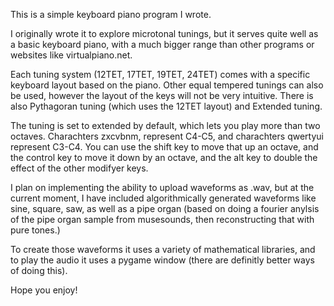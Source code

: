 This is a simple keyboard piano program I wrote.

I originally wrote it to explore microtonal tunings, but it serves quite well
as a basic keyboard piano, with a much bigger range than other programs or
websites like virtualpiano.net.

Each tuning system (12TET, 17TET, 19TET, 24TET) comes with a specific keyboard layout
based on the piano. Other equal tempered tunings can also be used, however the layout of the keys will
not be very intuitive.
There is also Pythagoran tuning (which uses the 12TET layout) and Extended tuning.

The tuning is set to extended by default, which lets you play more than two
octaves. Charachters zxcvbnm, represent C4-C5, and charachters qwertyui represent
C3-C4. You can use the shift key to move that up an octave, and the control key to
move it down by an octave, and the alt key to double the effect of the other modifyer keys.

I plan on implementing the ability to upload waveforms as .wav, but at the current moment,
I have included algorithmically generated waveforms like sine, square, saw, as well as
a pipe organ (based on doing a fourier anylsis of the pipe organ sample from musesounds,
then reconstructing that with pure tones.)

To create those waveforms it uses a variety of mathematical libraries,
and to play the audio it uses a pygame window (there are definitly better ways of doing this).

Hope you enjoy!
